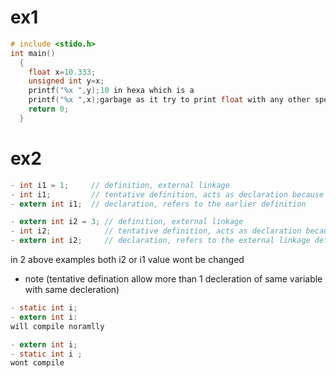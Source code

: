# ex1
  ```c
  # include <stido.h>
  int main()
    {
      float x=10.333;
      unsigned int y=x;
      printf("%x ",y);10 in hexa which is a
      printf("%x ",x);garbage as it try to print float with any other specifier than %f 
      return 0;
    } 
   ```
# ex2 
  ```c
- int i1 = 1;     // definition, external linkage
- int i1;         // tentative definition, acts as declaration because i1 is defined
- extern int i1;  // declaration, refers to the earlier definition
```
```c
- extern int i2 = 3; // definition, external linkage
- int i2;            // tentative definition, acts as declaration because i2 is defined
- extern int i2;     // declaration, refers to the external linkage definition
```
in 2 above examples both i2 or i1  value wont be changed 

- note (tentative defination allow more than 1 decleration of same variable with same decleration)
```c
- static int i;
- extern int i:
will compile noramlly 
```

```c
- extern int i;
- static int i ;  
wont compile
```
